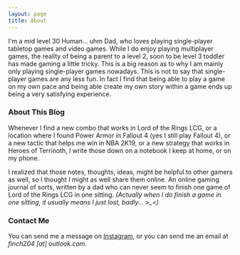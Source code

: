 ```yaml
---
layout: page
title: About
---
```

I'm a mid level 30 Human... uhm Dad, who loves playing single-player tabletop games and video games. While I do enjoy playing multiplayer games, the reality of being a parent to a level 2, soon to be level 3 toddler has made gaming a little tricky. This is a big reason as to why I am mainly only playing single-player games nowadays. This is not to say that single-player games are any less fun. In fact I find that being able to play a game on my own pace and being able create my own story within a game ends up being a very satisfying experience.

### About This Blog

Whenever I find a new combo that works in Lord of the Rings LCG, or a location where I found Power Armor in Fallout 4 (yes I still play Fallout 4), or a new tactic that helps me win in NBA 2K19, or a new strategy that works in Heroes of Terrinoth, I write those down on a notebook I keep at home, or on my phone. 

I realized that those notes, thoughts, ideas, might be helpful to other gamers as well, so I thought I might as well share them online. An online gaming journal of sorts, written by a dad who can never seem to finish one game of Lord of the Rings LCG in one sitting. *(Actually when I do finish a game in one sitting, it usually means I just lost, badly... >_<)*

### Contact Me

You can send me a message on [Instagram](https://www.instagram.com/finch204/), or you can send me an email at *finch204 [at] outlook.com*.
